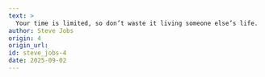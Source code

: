 ```yaml
---
text: >
  Your time is limited, so don’t waste it living someone else’s life.
author: Steve Jobs
origin: 4
origin_url:
id: steve_jobs-4
date: 2025-09-02 
---
```

